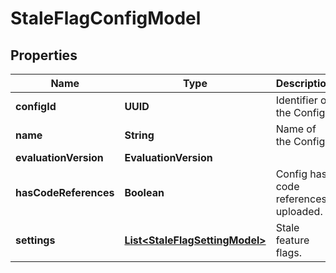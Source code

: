 

# StaleFlagConfigModel


## Properties

| Name | Type | Description | Notes |
|------------ | ------------- | ------------- | -------------|
|**configId** | **UUID** | Identifier of the Config. |  |
|**name** | **String** | Name of the Config. |  |
|**evaluationVersion** | **EvaluationVersion** |  |  |
|**hasCodeReferences** | **Boolean** | Config has code references uploaded. |  |
|**settings** | [**List&lt;StaleFlagSettingModel&gt;**](StaleFlagSettingModel.md) | Stale feature flags. |  |



